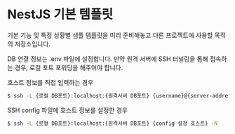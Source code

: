 # NestJS 기본 템플릿

기본 기능 및 특정 상황별 샘플 템플릿을 미리 준비해놓고 다른 프로젝트에 사용할 목적의 저장소입니다.

DB 연결 정보는 .env 파일에 설정합니다.
만약 원격 서버에 SSH 터널링을 통해 접속하는 경우, 로컬 포트 포워딩을 해주어야 합니다.

호스트 정보를 직접 입력하는 경우
```	bash
$ ssh -L {로컬 DB포트}:localhost:{원격서버 DB포트} {username}@{server-address} -i {SSH_PRIVATE_KEY_PATH} -N
```

SSH config 파일에 호스트 정보를 설정한 경우
``` bash
$ ssh -L {로컬 DB포트}:localhost:{원격서버 DB포트} {config 설정 호스트} -N
```
